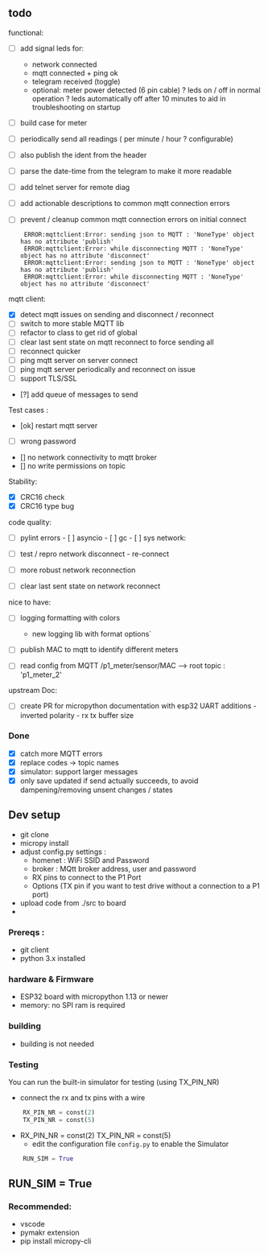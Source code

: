 

## todo
functional:
 - [ ] add signal leds for: 
      - network connected 
      - mqtt connected + ping ok 
      - telegram received (toggle) 
      - optional: meter power detected (6 pin cable)
      ? leds on / off in normal operation
      ? leds automatically off after 10 minutes to aid in troubleshooting on startup 

 - [ ] build case for meter 
 - [ ] periodically send all readings ( per minute / hour ? configurable)
 - [ ] also publish the ident from the header 
 - [ ] parse the date-time from the telegram to make it more readable 
 - [ ] add telnet server for remote diag

 - [ ] add actionable descriptions to common mqtt connection errors 
 - [ ] prevent / cleanup common mqtt connection errors on initial connect

        ERROR:mqttclient:Error: sending json to MQTT : 'NoneType' object has no attribute 'publish'
        ERROR:mqttclient:Error: while disconnecting MQTT : 'NoneType' object has no attribute 'disconnect'
        ERROR:mqttclient:Error: sending json to MQTT : 'NoneType' object has no attribute 'publish'       
        ERROR:mqttclient:Error: while disconnecting MQTT : 'NoneType' object has no attribute 'disconnect'

mqtt client:  
 - [x] detect mqtt issues on sending and disconnect / reconnect
 - [ ] switch to more stable MQTT lib
 - [ ] refactor to class to get rid of global
 - [ ] clear last sent state on mqtt reconnect to force sending all
 - [ ] reconnect quicker
 - [ ] ping mqtt server on server connect
 - [ ] ping mqtt server periodically and reconnect on issue 
 - [ ] support TLS/SSL 
  - [?] add queue of messages to send 


Test cases : 
 - [ok] restart mqtt server 
 - [ ] wrong password 
 - [] no network connectivity to mqtt broker
 - [] no write permissions on topic

Stability:
 - [x] CRC16 check
 - [x] CRC16 type bug 

code quality:
 - [ ] pylint errors 
        - [ ] asyncio
        - [ ] gc
        - [ ] sys
network:
- [ ] test / repro network disconnect - re-connect 
- [ ] more robust network reconnection 
- [ ] clear last sent state on network reconnect


nice to have:
 - [ ] logging formatting with colors 
      - new logging lib with format options`
 - [ ] publish MAC to mqtt to identify different meters
 - [ ] read config from MQTT /p1_meter/sensor/MAC --> root topic : 'p1_meter_2'


upstream Doc:
 - [ ] create PR for micropython documentation with esp32 UART additions
        - inverted polarity
        - rx tx buffer size

### Done
- [x] catch more MQTT errors
- [x] replace codes -> topic names 
- [x] simulator:  support larger messages 
- [x] only save updated if send actually succeeds, to avoid dampening/removing unsent changes / states  

## Dev setup 
 - git clone
 - micropy install
 - adjust config.py settings :
    - homenet : WiFi SSID and Password 
    - broker : MQtt broker address, user and password
    - RX pins to connect to the P1 Port
    - Options (TX pin if you want to test drive without a connection to a P1 port)
 - upload code from ./src to board
 - 

### Prereqs : 
 - git client
 - python 3.x installed 
### hardware & Firmware 
 - ESP32 board with micropython 1.13 or newer
 - memory: no SPI ram is required

### building
 - building is not needed 

### Testing
You can run the built-in  simulator for testing (using TX_PIN_NR)

  - connect the rx and tx pins with a wire 
  ``` python
      RX_PIN_NR = const(2)
      TX_PIN_NR = const(5)
  ```
  - RX_PIN_NR = const(2)
  TX_PIN_NR = const(5)
    - edit the configuration file `config.py` to enable the Simulator 
  ``` python
      RUN_SIM = True
  ````    
  RUN_SIM = True
 - 

### Recommended: 
 - vscode
 - pymakr extension
 - pip install micropy-cli 


